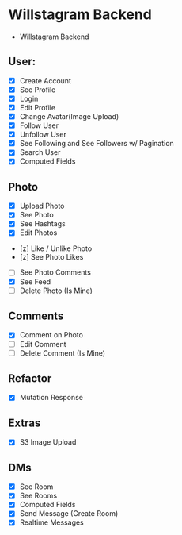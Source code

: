 # Willstagram Backend

- Willstagram Backend

## User:

- [x] Create Account
- [x] See Profile
- [x] Login
- [x] Edit Profile
- [x] Change Avatar(Image Upload)
- [x] Follow User
- [x] Unfollow User
- [x] See Following and See Followers w/ Pagination
- [x] Search User
- [x] Computed Fields

## Photo

- [x] Upload Photo
- [x] See Photo
- [x] See Hashtags
- [x] Edit Photos
- [z] Like / Unlike Photo
- [z] See Photo Likes
- [ ] See Photo Comments
- [x] See Feed
- [ ] Delete Photo (Is Mine)

## Comments

- [x] Comment on Photo
- [ ] Edit Comment
- [ ] Delete Comment (Is Mine)

## Refactor

- [x] Mutation Response

## Extras

- [x] S3 Image Upload

## DMs

- [x] See Room
- [x] See Rooms
- [x] Computed Fields
- [x] Send Message (Create Room)
- [x] Realtime Messages
